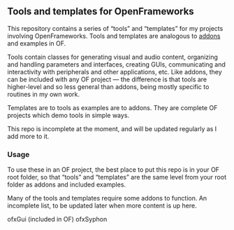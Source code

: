 ## Tools and templates for OpenFrameworks

This repository contains a series of “tools” and “templates” for my projects involving OpenFrameworks. Tools and templates are analogous to [addons](http://www.ofxaddons.com) and examples in OF.

Tools contain classes for generating visual and audio content, organizing and handling parameters and interfaces, creating GUIs, communicating and interactivity with peripherals and other applications, etc. Like addons, they can be included with any OF project — the difference is that tools are higher-level and so less general than addons, being mostly specific to routines in my own work. 

Templates are to tools as examples are to addons. They are complete OF projects which demo tools in simple ways. 

This repo is incomplete at the moment, and will be updated regularly as I add more to it.


### Usage

To use these in an OF project, the best place to put this repo is in your OF root folder, so that “tools” and “templates” are the same level from your root folder as addons and included examples.

Many of the tools and templates require some addons to function. An incomplete list, to be updated later when more content is up here.

ofxGui (included in OF)
ofxSyphon

